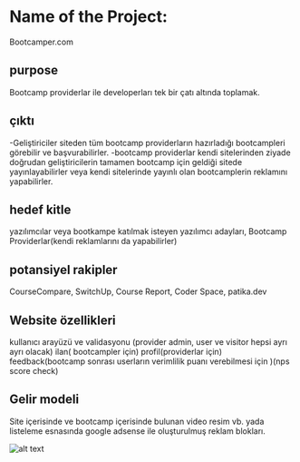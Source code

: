# Name of the Project:
Bootcamper.com
## purpose
Bootcamp providerlar ile developerları tek bir çatı altında toplamak.
## çıktı
-Geliştiriciler siteden tüm bootcamp providerların hazırladığı bootcampleri görebilir ve başvurabilirler.
-bootcamp providerlar kendi sitelerinden ziyade doğrudan geliştiricilerin tamamen bootcamp için geldiği sitede yayınlayabilirler veya kendi sitelerinde yayınlı olan bootcamplerin reklamını yapabilirler.
## hedef kitle
yazılımcılar veya bootkampe katılmak isteyen yazılımcı adayları, Bootcamp Providerlar(kendi reklamlarını da yapabilirler)
## potansiyel rakipler
CourseCompare, SwitchUp, Course Report, Coder Space, patika.dev
## Website özellikleri
kullanıcı arayüzü ve validasyonu (provider admin, user ve visitor hepsi ayrı ayrı olacak)
ilan( bootcampler için)
profil(providerlar için)
feedback(bootcamp sonrası userların verimlilik puanı verebilmesi için )(nps score check)
## Gelir modeli
Site içerisinde ve bootcamp içerisinde bulunan video resim vb. yada listeleme esnasında google adsense ile oluşturulmuş reklam blokları.

![alt text]([http://url/to/img.png](https://viewer.diagrams.net/?tags=%7B%7D&highlight=0000ff&edit=_blank&layers=1&nav=1&title=umlProje.drawio#R7Vxbc9o4FP41zHQf6PjGJY%2BBNOl2s7tp0%2FSybwILUCNbriwC9NevZEvGtgyYgDEFZjKtdSzLtr7vHJ2LcMPue%2FM7CoLJ38SFuGEZ7rxh3zQsyzJMi%2F8nJItYYppdI5aMKXKlbCl4RL%2BgFKpuU%2BTCMNOREYIZCrLCIfF9OGQZGaCUzLLdRgRn7xqAMdQEj0OAdelX5LJJLO1anaX8PUTjibqz2b6Kz3hAdZZvEk6AS2Ypkf2uYfcpISw%2B8uZ9iMXsqXn5%2BufiK75%2Fbt99%2BBj%2BBE%2B9vz7%2F86UZD3a7zSXJK1Dos1cP%2Fet5dPv%2Bi%2FPjW%2FBw%2B3Fm3F0PPjTlJcYLwFM5Xw%2BQhsSXb8wWahrDGfIw8HmrNyI%2Be5Rn%2BCT0AEZjnx8P%2BdNBygUvkDLEEbiWJxgJuHQ4Qdi9BwsyFe8QMjB8Vq3ehFD0iw8LMD9lcgE%2FTZkkk9XO9HgUV3KxwaUUhrzPg5oYMxHdg5DJPkOCMQhCNIgeWHTxAB0jv0cYI54aiEx9F7qylSAdNRglzwl3xPUl4ZCwidmA8xQZJTx3kHiQ0QXvkmibhEPpmmLebEncRP0madK2HakwUlnGydjJ7T5x5QL%2BmE%2FC8n527n5Owf3aBffjiGRuBzAH3gcM9sQ0hmka8oPUqy5FETm3IKqpEfUf4EGNpnymWYqSGI7YSkKGARgif3wf9blxlpJP8k2FiPBrRzgiwwS5LvQjsjDAQMwnwZCAIJ9FU9Hq8T8%2BYX3jbavR4g%2FU521z2eZ%2FojtlfeJzXgEUEQhyss6gIGwBtdaq7WZqLbKIbWJSHtk0kTKQboufpeEHPYDwyQG4xpBMmIflYVUwt6yaYbY1mMMptwwnqKn1At3pHg7o0PzOfnx6PzfM5uLp5%2FMT%2Fu%2Bb33Q0oEEQYATdHveHhsALwjfq6I%2Bzxl7DtCwdVmJvGk7NWq6Dr0GMUeQryukwC%2F2oDfh7HEkxnAL8s%2BDDTdPUSGHrpLALCIDBAOIHEiKGiBifxn1zxKhrhTbtks5etyJQ23ooQMkLD95o2WDAuAQDewwG2lnnvNUp6Zy%2FMhgwc8GA3T3eYKCjUTVZdU7S1yhpc9qlObYmKigD8d5sTlcDcgYH3ECfHoR7dRe3BrooLjgo0KYev180dUd%2F%2F6AAXl1cvr2DWujIF6FalcuncvQpVMeQBYnb1z85%2FUy7q05luJq1m1s93aZBCX33WtRXeGuAifCie1wk3WzTiJu3CKu1aYMfnF3goDuGap4hHpDZu6WgFwn4CUWb6Fb8tb%2Bpi0Xju2hwVGXzZp4%2BebNYuWCu875DMqVDuBlqHm9wPWiszn7I8cRbriVEEQEoxIChl2x5ao2v%2FiDYv7pIYBl2doj4JeVV6XrQtgPFs6ANtLeMvp4rvIXQ7YmA7hJwHj7gNI1XBoCmvWZ9Wh1w2k6J%2B3WOI%2BA09YwXBScYpZRcERPVPcpIs9Bi6ykDf%2BoNIP131CeeB6WJOz0sX5N%2BjuE9imCyEEs9a%2FAUQhpeECyL4CGjyUIE9WhyIBN4FxDLglg6eqwuymhpMGrwnXtSYPulsrAQdNCsgF4J0mA9quBxO494YxCoIEtHgetqfLVEgWbOee68Mgq0cwNZndyzVB0F6o7ZyqXgEgVWHwW2rCwfSlujJHzbLgpstX6jPYi643nORYxEdX%2BfKLAgL%2BpC4EZOyqmhWPUmpRj%2Bo4gSi59PDzIuWFej17VXJ9Wild5IMIF%2BtILfnGKirmbA6489lZnKJ4HeTPm%2F573jtAq8y3qB1eGtr9yP08EP8YuxC9b7xbpVt5emG%2FMRhO6gqDB4TlhX4KSZ3bpz%2BboZDzAYnveCXQHQllF3yl%2B33wFFF6D3DrR9QM%2BsEGh9W8fK3xFcsN4N63btXpkOtgby2VeAtk%2BTdUt6YFdrfumxG67blYBIEGnadkWepD4kztVc8pFzu7Hio7DcWPKROAtDks5uO%2FKBdqz%2BJLl25cZdWdkhylZ%2FWs6GgVZUf7SBmvnNXLlxyGgUwkoKSFbBzp6Gfa1%2FwSIqyqSMwAabM5ClmdhYiF2J44jAfYIJ5ed9sixEybKnVd4oKAWTXz2Rj9VIvjVSvmDT3JFSipkHw6ugiFIaK2Wof1ew9qP%2BajNbhdAVx2p6YL5uVRhiEIZomF37c4vAHLFo1%2FfbTks2v6dOLTd9i4ba873bXvGc6a5438Dq%2FMbabQKtgsVeyXZdO66yltpRLN527XDyJr%2BTG2h%2FOweK2VjwkzJu%2BBVahzb8LqLcNsT%2BJJ9CgWRvS7NRlosrzYvVyUFyZaymx25pG93xLz%2Fxe7Tidg2znN%2B4nmxhKK%2BEaovVIts8gAnXN7Kfu9I4eYPoXFWlNPp%2BybNRGicXstjGMSgNby6%2F3xd3X34G0X73Pw%3D%3D)https://viewer.diagrams.net/?tags=%7B%7D&highlight=0000ff&edit=_blank&layers=1&nav=1&title=umlProje.drawio#R7Vxbc9o4FP41zHQf6PjGJY%2BBNOl2s7tp0%2FSybwILUCNbriwC9NevZEvGtgyYgDEFZjKtdSzLtr7vHJ2LcMPue%2FM7CoLJ38SFuGEZ7rxh3zQsyzJMi%2F8nJItYYppdI5aMKXKlbCl4RL%2BgFKpuU%2BTCMNOREYIZCrLCIfF9OGQZGaCUzLLdRgRn7xqAMdQEj0OAdelX5LJJLO1anaX8PUTjibqz2b6Kz3hAdZZvEk6AS2Ypkf2uYfcpISw%2B8uZ9iMXsqXn5%2BufiK75%2Fbt99%2BBj%2BBE%2B9vz7%2F86UZD3a7zSXJK1Dos1cP%2Fet5dPv%2Bi%2FPjW%2FBw%2B3Fm3F0PPjTlJcYLwFM5Xw%2BQhsSXb8wWahrDGfIw8HmrNyI%2Be5Rn%2BCT0AEZjnx8P%2BdNBygUvkDLEEbiWJxgJuHQ4Qdi9BwsyFe8QMjB8Vq3ehFD0iw8LMD9lcgE%2FTZkkk9XO9HgUV3KxwaUUhrzPg5oYMxHdg5DJPkOCMQhCNIgeWHTxAB0jv0cYI54aiEx9F7qylSAdNRglzwl3xPUl4ZCwidmA8xQZJTx3kHiQ0QXvkmibhEPpmmLebEncRP0madK2HakwUlnGydjJ7T5x5QL%2BmE%2FC8n527n5Owf3aBffjiGRuBzAH3gcM9sQ0hmka8oPUqy5FETm3IKqpEfUf4EGNpnymWYqSGI7YSkKGARgif3wf9blxlpJP8k2FiPBrRzgiwwS5LvQjsjDAQMwnwZCAIJ9FU9Hq8T8%2BYX3jbavR4g%2FU521z2eZ%2FojtlfeJzXgEUEQhyss6gIGwBtdaq7WZqLbKIbWJSHtk0kTKQboufpeEHPYDwyQG4xpBMmIflYVUwt6yaYbY1mMMptwwnqKn1At3pHg7o0PzOfnx6PzfM5uLp5%2FMT%2Fu%2Bb33Q0oEEQYATdHveHhsALwjfq6I%2Bzxl7DtCwdVmJvGk7NWq6Dr0GMUeQryukwC%2F2oDfh7HEkxnAL8s%2BDDTdPUSGHrpLALCIDBAOIHEiKGiBifxn1zxKhrhTbtks5etyJQ23ooQMkLD95o2WDAuAQDewwG2lnnvNUp6Zy%2FMhgwc8GA3T3eYKCjUTVZdU7S1yhpc9qlObYmKigD8d5sTlcDcgYH3ECfHoR7dRe3BrooLjgo0KYev180dUd%2F%2F6AAXl1cvr2DWujIF6FalcuncvQpVMeQBYnb1z85%2FUy7q05luJq1m1s93aZBCX33WtRXeGuAifCie1wk3WzTiJu3CKu1aYMfnF3goDuGap4hHpDZu6WgFwn4CUWb6Fb8tb%2Bpi0Xju2hwVGXzZp4%2BebNYuWCu875DMqVDuBlqHm9wPWiszn7I8cRbriVEEQEoxIChl2x5ao2v%2FiDYv7pIYBl2doj4JeVV6XrQtgPFs6ANtLeMvp4rvIXQ7YmA7hJwHj7gNI1XBoCmvWZ9Wh1w2k6J%2B3WOI%2BA09YwXBScYpZRcERPVPcpIs9Bi6ykDf%2BoNIP131CeeB6WJOz0sX5N%2BjuE9imCyEEs9a%2FAUQhpeECyL4CGjyUIE9WhyIBN4FxDLglg6eqwuymhpMGrwnXtSYPulsrAQdNCsgF4J0mA9quBxO494YxCoIEtHgetqfLVEgWbOee68Mgq0cwNZndyzVB0F6o7ZyqXgEgVWHwW2rCwfSlujJHzbLgpstX6jPYi643nORYxEdX%2BfKLAgL%2BpC4EZOyqmhWPUmpRj%2Bo4gSi59PDzIuWFej17VXJ9Wild5IMIF%2BtILfnGKirmbA6489lZnKJ4HeTPm%2F573jtAq8y3qB1eGtr9yP08EP8YuxC9b7xbpVt5emG%2FMRhO6gqDB4TlhX4KSZ3bpz%2BboZDzAYnveCXQHQllF3yl%2B33wFFF6D3DrR9QM%2BsEGh9W8fK3xFcsN4N63btXpkOtgby2VeAtk%2BTdUt6YFdrfumxG67blYBIEGnadkWepD4kztVc8pFzu7Hio7DcWPKROAtDks5uO%2FKBdqz%2BJLl25cZdWdkhylZ%2FWs6GgVZUf7SBmvnNXLlxyGgUwkoKSFbBzp6Gfa1%2FwSIqyqSMwAabM5ClmdhYiF2J44jAfYIJ5ed9sixEybKnVd4oKAWTXz2Rj9VIvjVSvmDT3JFSipkHw6ugiFIaK2Wof1ew9qP%2BajNbhdAVx2p6YL5uVRhiEIZomF37c4vAHLFo1%2FfbTks2v6dOLTd9i4ba873bXvGc6a5438Dq%2FMbabQKtgsVeyXZdO66yltpRLN527XDyJr%2BTG2h%2FOweK2VjwkzJu%2BBVahzb8LqLcNsT%2BJJ9CgWRvS7NRlosrzYvVyUFyZaymx25pG93xLz%2Fxe7Tidg2znN%2B4nmxhKK%2BEaovVIts8gAnXN7Kfu9I4eYPoXFWlNPp%2BybNRGicXstjGMSgNby6%2F3xd3X34G0X73Pw%3D%3D)
